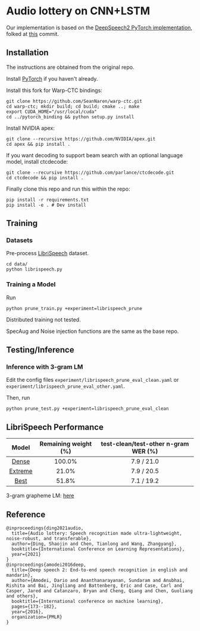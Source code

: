 # Audio lottery on CNN+LSTM

Our implementation is based on the [DeepSpeech2 PyTorch implementation](https://github.com/SeanNaren/deepspeech.pytorch), folked at [this](https://github.com/SeanNaren/deepspeech.pytorch/commit/78f7fb791f42c44c8a46f10e79adad796399892b) commit.

## Installation

The instructions are obtained from the original repo.

Install [PyTorch](https://github.com/pytorch/pytorch#installation) if you haven't already.

Install this fork for Warp-CTC bindings:
```
git clone https://github.com/SeanNaren/warp-ctc.git
cd warp-ctc; mkdir build; cd build; cmake ..; make
export CUDA_HOME="/usr/local/cuda"
cd ../pytorch_binding && python setup.py install
```

Install NVIDIA apex:
```
git clone --recursive https://github.com/NVIDIA/apex.git
cd apex && pip install .
```

If you want decoding to support beam search with an optional language model, install ctcdecode:
```
git clone --recursive https://github.com/parlance/ctcdecode.git
cd ctcdecode && pip install .
```

Finally clone this repo and run this within the repo:
```
pip install -r requirements.txt
pip install -e . # Dev install
```

## Training

### Datasets

Pre-process [LibriSpeech](https://www.openslr.org/12) dataset.


```
cd data/
python librispeech.py
```

### Training a Model

Run

```
python prune_train.py +experiment=librispeech_prune
```

Distributed training not tested.

SpecAug and Noise injection functions are the same as the base repo.



## Testing/Inference

### Inference with 3-gram LM

Edit the config files `experiment/librispeech_prune_eval_clean.yaml` or `experiment/librispeech_prune_eval_other.yaml`.

Then, run

```
python prune_test.py +experiment=librispeech_prune_eval_clean
```

## LibriSpeech Performance

| Model        			| Remaining weight (%) | test-clean/test-other n-gram WER (%) |
| :-------------------:	|:--------------------:|:------------------------------------:|
| [Dense](https://drive.google.com/drive/folders/160X8_KRRwIoz4bFhzyTUeGcHwlJQ_eHM?usp=sharing)	| 100.0%		| 7.9 / 21.0 |
| [Extreme](https://drive.google.com/drive/folders/1vYNgc_VwfNJIsYB5hCNInr5gs_0uxu2x?usp=sharing)	| 21.0%	| 7.9 / 20.5 |
| [Best](https://drive.google.com/drive/folders/1ynX7Zc8jBA4whxcjVKcivJwpdVZBG6HB?usp=sharing)	| 51.8% 	| 7.1 / 19.2 |

3-gram grapheme LM: [here](https://drive.google.com/file/d/1tqPrr1eV1fUinOaaJH5yNqYh6512nyCN/view?usp=sharing)
## Reference

```
@inproceedings{ding2021audio,
  title={Audio lottery: Speech recognition made ultra-lightweight, noise-robust, and transferable},
  author={Ding, Shaojin and Chen, Tianlong and Wang, Zhangyang},
  booktitle={International Conference on Learning Representations},
  year={2021}
}
@inproceedings{amodei2016deep,
  title={Deep speech 2: End-to-end speech recognition in english and mandarin},
  author={Amodei, Dario and Ananthanarayanan, Sundaram and Anubhai, Rishita and Bai, Jingliang and Battenberg, Eric and Case, Carl and Casper, Jared and Catanzaro, Bryan and Cheng, Qiang and Chen, Guoliang and others},
  booktitle={International conference on machine learning},
  pages={173--182},
  year={2016},
  organization={PMLR}
}
```
